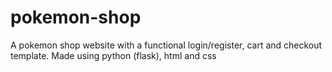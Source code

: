 # pokemon-shop
A pokemon shop website with a functional login/register, cart and checkout template. Made using python (flask), html and css
